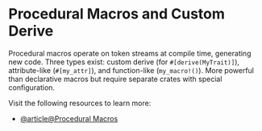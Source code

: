 # Procedural Macros and Custom Derive

Procedural macros operate on token streams at compile time, generating new code. Three types exist: custom derive (for `#[derive(MyTrait)]`), attribute-like (`#[my_attr]`), and function-like (`my_macro!()`). More powerful than declarative macros but require separate crates with special configuration.

Visit the following resources to learn more:

- [@article@Procedural Macros](https://doc.rust-lang.org/reference/procedural-macros.html)

